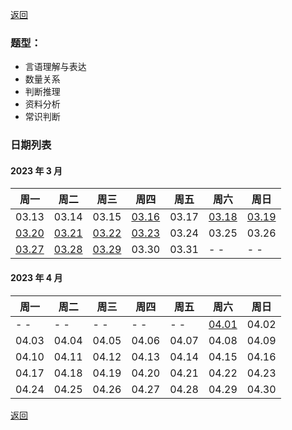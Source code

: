 [返回](../../index.md)

### 题型：

- 言语理解与表达
- 数量关系
- 判断推理
- 资料分析
- 常识判断

### 日期列表

#### 2023 年 3 月

| 周一                        | 周二                        | 周三                        | 周四                        | 周五  | 周六                        | 周日                        |
| --------------------------- | --------------------------- | --------------------------- | --------------------------- | ----- | --------------------------- | --------------------------- |
| 03.13                       | 03.14                       | 03.15                       | [03.16](./m1/2023-03-16.md) | 03.17 | [03.18](./m1/2023-03-18.md) | [03.19](./m1/2023-03-19.md) |
| [03.20](./m1/2023-03-20.md) | [03.21](./m1/2023-03-21.md) | [03.22](./m1/2023-03-22.md) | [03.23](./m1/2023-03-23.md) | 03.24 | 03.25                       | 03.26                       |
| [03.27](./m1/2023-03-27.md) | [03.28](./m1/2023-03-28.md)                       | [03.29](./m1/2023-03-29.md)                       | 03.30                       | 03.31 | - -                         | - -                         |

#### 2023 年 4 月

| 周一  | 周二  | 周三  | 周四  | 周五  | 周六  | 周日  |
| ----- | ----- | ----- | ----- | ----- | ----- | ----- |
| - -   | - -   | - -   | - -   | - -   | [04.01](./m2/2023-04-01.md) | 04.02 |
| 04.03 | 04.04 | 04.05 | 04.06 | 04.07 | 04.08 | 04.09 |
| 04.10 | 04.11 | 04.12 | 04.13 | 04.14 | 04.15 | 04.16 |
| 04.17 | 04.18 | 04.19 | 04.20 | 04.21 | 04.22 | 04.23 |
| 04.24 | 04.25 | 04.26 | 04.27 | 04.28 | 04.29 | 04.30 |

[返回](../../index.md)
